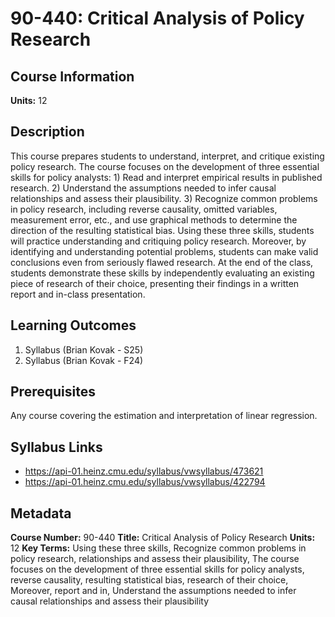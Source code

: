 # 90-440: Critical Analysis of Policy Research

## Course Information

**Units:** 12

## Description

This course prepares students to understand, interpret, and critique existing policy research. The course focuses on the development of three essential skills for policy analysts: 1) Read and interpret empirical results in published research. 2) Understand the assumptions needed to infer causal relationships and assess their plausibility. 3) Recognize common problems in policy research, including reverse causality, omitted variables, measurement error, etc., and use graphical methods to determine the direction of the resulting statistical bias. Using these three skills, students will practice understanding and critiquing policy research. Moreover, by identifying and understanding potential problems, students can make valid conclusions even from seriously flawed research. At the end of the class, students demonstrate these skills by independently evaluating an existing piece of research of their choice, presenting their findings in a written report and in-class presentation.

## Learning Outcomes

1. Syllabus (Brian Kovak - S25)
2. Syllabus (Brian Kovak - F24)

## Prerequisites

Any course covering the estimation and interpretation of linear regression.

## Syllabus Links

* https://api-01.heinz.cmu.edu/syllabus/vwsyllabus/473621
* https://api-01.heinz.cmu.edu/syllabus/vwsyllabus/422794

## Metadata

**Course Number:** 90-440
**Title:** Critical Analysis of Policy Research
**Units:** 12
**Key Terms:** Using these three skills, Recognize common problems in policy research, relationships and assess their plausibility, The course focuses on the development of three essential skills for policy analysts, reverse causality, resulting statistical bias, research of their choice, Moreover, report and in, Understand the assumptions needed to infer causal relationships and assess their plausibility
